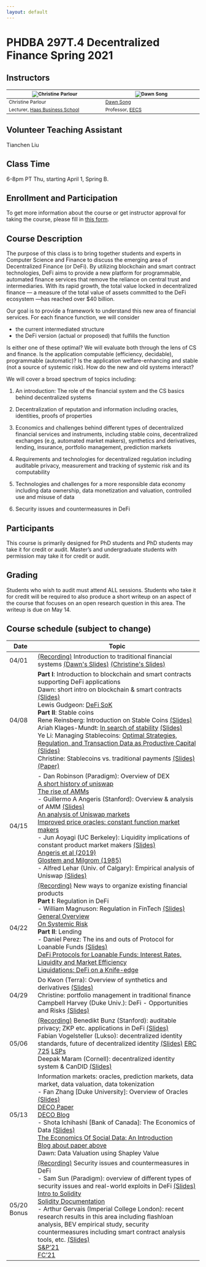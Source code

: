 ```yaml
---
layout: default
---
```


# PHDBA 297T.4 Decentralized Finance Spring 2021

## Instructors

<table style="table-layout: fixed; font-size: 88%;">
  <thead>
    <tr>
      <th style="width: 25%;"><img src="https://vcresearch.berkeley.edu/sites/default/files/styles/faculty_photo_full/public/2018-01/christine_parlour.jpg?itok=MubDXnwu" alt="Christine Parlour"></th>
      <th style="width: 25%;"><img src="https://people.eecs.berkeley.edu/~dawnsong/dawn-berkeley.jpg" alt="Dawn Song"></th>
    </tr>
  </thead>
  <tbody>
    <tr>
      <td>Christine Parlour</td>
      <td><a href="https://people.eecs.berkeley.edu/~dawnsong/">Dawn Song</a></td>
    </tr>
    <tr>
      <td>Lecturer, <a href="http://haas.berkeley.edu/">Haas Business School</a></td>
      <td>Professor, <a href="https://eecs.berkeley.edu/">EECS</a></td>
    </tr>
  </tbody>
</table>

## Volunteer Teaching Assistant

Tianchen Liu

## Class Time

6-8pm PT Thu, starting April 1, Spring B.

## Enrollment and Participation

To get more information about the course or get instructor approval for taking the course, please fill in [this form](https://docs.google.com/forms/d/e/1FAIpQLScoLJB9CR5ZXcx6EgyYvgJkodQqslCEKpUh9GuhxOvrsuIytA/viewform).

## Course Description

The purpose of this class is to bring together students and experts in Computer Science and Finance to discuss the emerging area of Decentralized Finance (or DeFi). By utilizing blockchain and smart contract technologies, DeFi aims to provide a new platform for programmable, automated finance services that remove the reliance on central trust and intermediaries. With its rapid growth, the total value locked in decentralized finance — a measure of the total value of assets committed to the DeFi ecosystem —has reached over $40 billion.

Our goal is to provide a framework to understand this new area of financial services.  For each finance function, we will consider

- the current intermediated structure
- the DeFi version (actual or proposed) that fulfills the function

Is either one of these optimal?  We will evaluate both through the lens of CS and finance. Is the application computable (efficiency, decidable), programmable (automatic)?  Is the application welfare-enhancing and stable (not a source of systemic risk).  How do the new and old systems interact? 

We will cover a broad spectrum of topics including:

1. An introduction: The role of the financial system and the CS basics behind decentralized systems

2. Decentralization of reputation and information including oracles, identities, proofs of properties

3. Economics and challenges behind different types of decentralized financial services and instruments, including stable coins, decentralized exchanges (e.g, automated market makers), synthetics and derivatives, lending, insurance, portfolio management, prediction markets

4. Requirements and technologies for decentralized regulation including auditable privacy, measurement and tracking of systemic risk and its computability

5. Technologies and challenges for a more responsible data economy including data ownership, data monetization and valuation, controlled use and misuse of data

6. Security issues and countermeasures in DeFi

## Participants

This course is primarily designed for PhD students and PhD students may take it for credit or audit.  Master’s and undergraduate students with permission may take it for credit or audit.

## Grading

Students who wish to audit must attend ALL sessions. Students who take it for credit will be required to also produce a short writeup on an aspect of the course that focuses on an open research question in this area. The writeup is due on May 14.

## Course schedule (subject to change)

Date | Topic 
-----|------
04/01 | [(Recording)](https://youtu.be/KKoE275LYZY) Introduction to traditional financial systems [(Dawn's Slides)](https://drive.google.com/file/d/1l2HvMqFm_bo9dAoSVDhc84WKY-s9BHO7/view?usp=sharing) [(Christine's Slides)](https://drive.google.com/file/d/1zh-4cxx5c1xmzWVRfvkqLgxvCPj2eiIg/view?usp=sharing)
04/08 | **Part I**: Introduction to blockchain and smart contracts supporting DeFi applications <br/> Dawn: short intro on blockchain & smart contracts [(Slides)](https://drive.google.com/file/d/1YWz2ZCm7JWC3YmYiC6Fo3c_WgXfLkCVn/view?usp=sharing) <br/> Lewis Gudgeon: [DeFi SoK](https://arxiv.org/abs/2101.08778) <br/> **Part II**: Stable coins <br/> Rene Reinsberg: Introduction on Stable Coins [(Slides)](https://drive.google.com/file/d/1vVaeBMBIODJdbF3Zb_JDiU8hfAG589So/view?usp=sharing) <br/> Ariah Klages-Mundt: [In search of stability](https://arxiv.org/abs/2006.12388) [(Slides)](https://drive.google.com/file/d/1M2dj65Mh6jWpvdWOGNZsWaIH-vn6fy_F/view?usp=sharing) <br/> Ye Li: Managing Stablecoins: [Optimal Strategies, Regulation, and Transaction Data as Productive Capital](https://papers.ssrn.com/sol3/papers.cfm?abstract_id=3757083) [(Slides)](https://drive.google.com/file/d/1Ixq6rtNis3RxVDnjM52GL5klGnTNNgrH/view?usp=sharing) <br/> Christine: Stablecoins vs. traditional payments [(Slides)](https://drive.google.com/file/d/1FGPbycbWavRnwVG0S79jmnHXbP9m5y4k/view?usp=sharing) [(Paper)](https://papers.ssrn.com/sol3/papers.cfm?abstract_id=3711777)  
04/15 | - Dan Robinson (Paradigm): Overview of DEX <br/> [A short history of uniswap](https://uniswap.org/blog/uniswap-history/) <br/> [The rise of AMMs](https://medium.com/dragonfly-research/what-explains-the-rise-of-amms-7d008af1c399) <br/> - Guillermo A Angeris (Stanford): Overview & analysis of AMM [(Slides)](https://drive.google.com/file/d/1XICw-rKaWoZgWQWl5r2Ihkn0wUnQzNty/view?usp=sharing) <br/> [An analysis of Uniswap markets](https://arxiv.org/abs/1911.03380) <br/> [Improved price oracles: constant function market makers](https://arxiv.org/abs/2003.10001)  <br/> - Jun Aoyagi (UC Berkeley): Liquidity implications of constant product market makers [(Slides)](https://drive.google.com/file/d/1vjYKso-fF5HlmfOnqoa5JyUAeXjHOssA/view?usp=sharing) <br/> [Angeris et al (2019)](https://papers.ssrn.com/sol3/papers.cfm?abstract_id=3602203) <br/> [Glostem and Milgrom (1985)](https://www.sciencedirect.com/science/article/pii/0304405X85900443) <br/> - Alfred Lehar (Univ. of Calgary): Empirical analysis of Uniswap [(Slides)](https://drive.google.com/file/d/1ZteucrBVxcllvQuurj8LTu1_aeY_EdHt/view?usp=sharing)
04/22 | [(Recording)](https://youtu.be/4htz9yb-W9M) New ways to organize existing financial products <br/> **Part I**: Regulation in DeFi  <br/> - William Magnuson: Regulation in FinTech [(Slides)](https://drive.google.com/file/d/132yzT1lr9x50H2KNSQrp_4_s5kSE_0S3/view?usp=sharing) <br/> [General Overview](https://papers.ssrn.com/sol3/papers.cfm?abstract_id=3148036) <br/> [On Systemic Risk](https://papers.ssrn.com/sol3/papers.cfm?abstract_id=3027525)  <br/> **Part II**: Lending <br/> - Daniel Perez: The ins and outs of Protocol for Loanable Funds [(Slides)](https://daniel.perez.sh/talks/2021/plfs) <br/> [DeFi Protocols for Loanable Funds: Interest Rates, Liquidity and Market Efficiency](https://arxiv.org/abs/2006.13922) <br/> [Liquidations: DeFi on a Knife-edge](https://arxiv.org/abs/2009.13235) 
04/29 | Do Kwon (Terra): Overview of synthetics and derivatives [(Slides)](https://drive.google.com/file/d/1gEKcG0lWDkY-hpdkylSHtYm_63iDjalZ/view?usp=sharing) <br/>Christine: portfolio management in traditional finance <br/> Campbell Harvey (Duke Univ.): DeFi - Opportunities and Risks [(Slides)](https://drive.google.com/file/d/1bhqPCwRku_KkB3rUxITf6-9YEC17DkUa/view?usp=sharing)
05/06 | [(Recording)](https://youtu.be/0IWrsWk7oLY) Benedikt Bunz (Stanford): auditable privacy; ZKP etc. applications in DeFi [(Slides)](https://drive.google.com/file/d/1ioOEUMAG79ly0Z3xwc_fmKsykpnkhgtH/view?usp=sharing) <br/> Fabian Vogelsteller (Lukso): decentralized identity standards, future of decentralized identity [(Slides)](https://drive.google.com/file/d/1BMpdbJdUnxjCZ1haS8VpoUsQMI6v9tJT/view?usp=sharing) [ERC 725](https://github.com/ERC725Alliance/ERC725/blob/master/docs/ERC-725.md) [LSPs](https://github.com/lukso-network/LIPs/tree/master/LSPs) <br/> Deepak Maram (Cornell): decentralized identity system & CanDID [(Slides)](https://drive.google.com/file/d/1eKM4JpQawGjHR5Iy-PGgzaDnzr2wX-3k/view?usp=sharing)
05/13 | Information markets: oracles, prediction markets, data market, data valuation, data tokenization <br/> - Fan Zhang [Duke University]: Overview of Oracles [(Slides)](https://drive.google.com/file/d/1t3uwN88MCpmBPRPdKCoVVvXtXF3VFKMe/view?usp=sharing) <br/> [DECO Paper](https://arxiv.org/abs/1909.00938) <br/> [DECO Blog](https://hackingdistributed.com/2019/09/03/DECO/) <br/> - Shota Ichihashi [Bank of Canada]: The Economics of Data [(Slides)](https://drive.google.com/file/d/1MIP5h_ZGpzbWP8ZEtvZd2Ii0z85mMQtR/view?usp=sharing) <br/> [The Economics Of Social Data: An Introduction](https://cowles.yale.edu/sites/default/files/files/pub/d21/d2171-r.pdf) <br/> [Blog about paper above](https://voxeu.org/article/economics-social-data) <br/> Dawn: Data Valuation using Shapley Value
05/20 Bonus | [(Recording)](https://youtu.be/9UkjSVbBONs) Security issues and countermeasures in DeFi <br/> - Sam Sun (Paradigm): overview of different types of security issues and real-world exploits in DeFi [(Slides)]( https://drive.google.com/file/d/1XO5_9hj6Cs0kAp3wgyz1qHLv9nzUJe8J/view) <br/> [Intro to Solidity](https://medium.com/block-street/coding-a-smart-world-introduction-to-solidity-ethereum-studio-36198a3db998) <br/> [Solidity Documentation](https://docs.soliditylang.org/en/develop/introduction-to-smart-contracts.html) <br/> - Arthur Gervais (Imperial College London): recent research results in this area including flashloan analysis, BEV empirical study, security countermeasures including smart contract analysis tools, etc. [(Slides)](https://drive.google.com/file/d/14HIgT9RaRNUfxjvIt4bOyNxk5j35lM32/view?usp=sharing) <br/> [S&P’21](https://arxiv.org/pdf/2009.14021.pdf) <br/> [FC’21](https://arxiv.org/pdf/2003.03810.pdf)